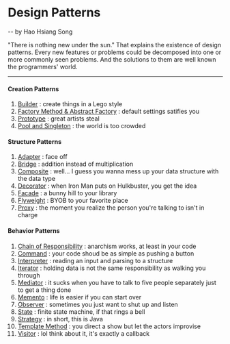 # Design Patterns
 -- by Hao Hsiang Song

"There is nothing new under the sun." That explains the existence of design patterns. Every new features or problems could be decomposed into one or more commonly seen problems. And the solutions to them are well known the programmers' world.

---

#### Creation Patterns
1. [Builder](https://github.com/HHSong/Best-Java-Backend-Practices/tree/master/Design%20Patterns/Creation#1-builder)
: create things in a Lego style
2. [Factory Method & Abstract Factory](https://github.com/HHSong/Best-Java-Backend-Practices/tree/master/Design%20Patterns/Creation#2-factory-method--abstract-factory) 
: default settings satifies you
3. [Prototype](https://github.com/HHSong/Best-Java-Backend-Practices/tree/master/Design%20Patterns/Creation#3-prototype-clone-over-new)
: great artists steal
4. [Pool and Singleton](https://github.com/HHSong/Best-Java-Backend-Practices/tree/master/Design%20Patterns/Creation#4-pool-and-singleton)
: the world is too crowded

#### Structure Patterns
1. [Adapter](https://github.com/HHSong/Best-Java-Backend-Practices/tree/master/Design%20Patterns/Structure#1-adapter)
: face off
2. [Bridge](https://github.com/HHSong/Best-Java-Backend-Practices/tree/master/Design%20Patterns/Structure#2-bridge)
: addition instead of multiplication
3. [Composite](https://github.com/HHSong/Best-Java-Backend-Practices/tree/master/Design%20Patterns/Structure#3-composite)
: well... I guess you wanna mess up your data structure with the data type
4. [Decorator](https://github.com/HHSong/Best-Java-Backend-Practices/tree/master/Design%20Patterns/Structure#4-decorator)
: when Iron Man puts on Hulkbuster, you get the idea
5. [Facade](https://github.com/HHSong/Best-Java-Backend-Practices/tree/master/Design%20Patterns/Structure#5-facade)
: a bunny hill to your library
6. [Flyweight](https://github.com/HHSong/Best-Java-Backend-Practices/tree/master/Design%20Patterns/Structure#6-flyweight)
: BYOB to your favorite place
7. [Proxy](https://github.com/HHSong/Best-Java-Backend-Practices/tree/master/Design%20Patterns/Structure#7-proxy)
: the moment you realize the person you're talking to isn't in charge

#### Behavior Patterns
1. [Chain of Responsibility](https://github.com/HHSong/Best-Java-Backend-Practices/tree/master/Design%20Patterns/Behavior#1-chain-of-responsibility)
: anarchism works, at least in your code
2. [Command](https://github.com/HHSong/Best-Java-Backend-Practices/tree/master/Design%20Patterns/Behavior#2-command)
: your code shoud be as simple as pushing a button
3. [Interpreter](https://github.com/HHSong/Best-Java-Backend-Practices/tree/master/Design%20Patterns/Behavior#3-interpreter)
: reading an input and parsing to a structure
4. [Iterator](https://github.com/HHSong/Best-Java-Backend-Practices/tree/master/Design%20Patterns/Behavior#4-iterator)
: holding data is not the same responsibility as walking you through
5. [Mediator](https://github.com/HHSong/Best-Java-Backend-Practices/tree/master/Design%20Patterns/Behavior#5-mediator)
: it sucks when you have to talk to five people separately just to get a thing done
6. [Memento](https://github.com/HHSong/Best-Java-Backend-Practices/tree/master/Design%20Patterns/Behavior#6-memento)
: life is easier if you can start over
7. [Observer](https://github.com/HHSong/Best-Java-Backend-Practices/tree/master/Design%20Patterns/Behavior#7-observer-aka-subscriber-aka-listerner)
: sometimes you just want to shut up and listen
8. [State](https://github.com/HHSong/Best-Java-Backend-Practices/tree/master/Design%20Patterns/Behavior#8-state)
: finite state machine, if that rings a bell
9. [Strategy](https://github.com/HHSong/Best-Java-Backend-Practices/tree/master/Design%20Patterns/Behavior#9-strategy)
: in short, this is Java
10. [Template Method](https://github.com/HHSong/Best-Java-Backend-Practices/tree/master/Design%20Patterns/Behavior#10-template-method)
: you direct a show but let the actors improvise
11. [Visitor](https://github.com/HHSong/Best-Java-Backend-Practices/tree/master/Design%20Patterns/Behavior#11-visitor)
: lol think about it, it's exactly a callback 

